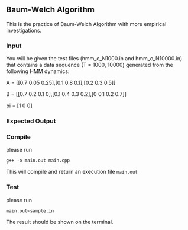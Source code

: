 ##  Baum-Welch Algorithm

This is the practice of Baum-Welch Algorithm with more empirical investigations.

### Input
You will be given the test files (hmm_c_N1000.in and hmm_c_N10000.in) that contains a data sequence (T = 1000, 10000) generated from the following HMM dynamics:

A = [[0.7 0.05 0.25],[0.1 0.8 0.1],[0.2 0.3 0.5]]

B = [[0.7 0.2 0.1 0],[0.1 0.4 0.3 0.2],[0 0.1 0.2 0.7]]

pi = [1 0 0]

### Expected Output

### Compile

please run 

```
g++ -o main.out main.cpp
```

This will compile and return an execution file `main.out`

### Test

please run

```
main.out<sample.in
```

The result should be shown on the terminal.
